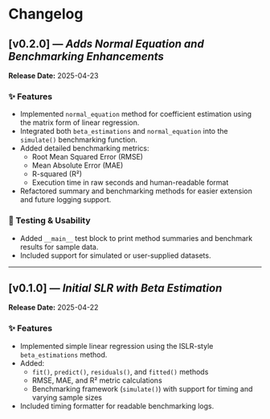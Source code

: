 # Changelog

## [v0.2.0] — _Adds Normal Equation and Benchmarking Enhancements_

**Release Date:** 2025-04-23

### ✨ Features

- Implemented `normal_equation` method for coefficient estimation using the matrix form of linear regression.
- Integrated both `beta_estimations` and `normal_equation` into the `simulate()` benchmarking function.
- Added detailed benchmarking metrics:
  - Root Mean Squared Error (RMSE)
  - Mean Absolute Error (MAE)
  - R-squared (R²)
  - Execution time in raw seconds and human-readable format
- Refactored summary and benchmarking methods for easier extension and future logging support.

### 🧪 Testing & Usability

- Added `__main__` test block to print method summaries and benchmark results for sample data.
- Included support for simulated or user-supplied datasets.

---

## [v0.1.0] — _Initial SLR with Beta Estimation_

**Release Date:** 2025-04-22

### ✨ Features

- Implemented simple linear regression using the ISLR-style `beta_estimations` method.
- Added:
  - `fit()`, `predict()`, `residuals()`, and `fitted()` methods
  - RMSE, MAE, and R² metric calculations
  - Benchmarking framework (`simulate()`) with support for timing and varying sample sizes
- Included timing formatter for readable benchmarking logs.
